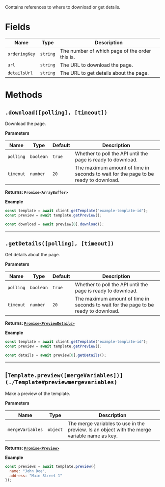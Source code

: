 Contains references to where to download or get details.

# Fields

| Name          | Type     | Description                                    |
|---------------|----------|------------------------------------------------|
| `orderingKey` | `string` | The number of which page of the order this is. |
| `url`         | `string` | The URL to download the page.                  |
| `detailsUrl`  | `string` | The URL to get details about the page.         |

# Methods

## `.download([polling], [timeout])`

Download the page.

**Parameters**

| Name       | Type      | Default | Description                                                                         |
|------------|-----------|---------|-------------------------------------------------------------------------------------|
| `polling`  | `boolean` | `true`  | Whether to poll the API until the page is ready to download.                        |
| `timeout`  | `number`  | `20`    | The maximum amount of time in seconds to wait for the page to be ready to download. |

**Returns: `Promise<ArrayBuffer>`**

**Example**

```js
const template = await client.getTemplate("example-template-id");
const preview = await template.getPreview();

const download = await preview[0].download();
```

---

## `.getDetails([polling], [timeout])`

Get details about the page.

**Parameters**

| Name       | Type      | Default | Description                                                                         |
|------------|-----------|---------|-------------------------------------------------------------------------------------|
| `polling`  | `boolean` | `true`  | Whether to poll the API until the page is ready to download.                        |
| `timeout`  | `number`  | `20`    | The maximum amount of time in seconds to wait for the page to be ready to download. |

**Returns: [`Promise<PreviewDetails>`](./PreviewDetails)**

**Example**

```js
const template = await client.getTemplate("example-template-id");
const preview = await template.getPreview();

const details = await preview[0].getDetails();
```

---

## [`Template.preview([mergeVariables])](./Template#previewmergevariables)`

Make a preview of the template.

**Parameters**

| Name             | Type     | Description                                                                                  |
|------------------|----------|----------------------------------------------------------------------------------------------|
| `mergeVariables` | `object` | The merge variables to use in the preview. Is an object with the merge variable name as key. |

**Returns: [`Promise<Preview>`](./Preview)**

**Example**

```js
const previews = await template.preview({
  name: "John Doe",
  address: "Main Street 1"
});
```
